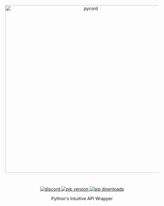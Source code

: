 <div align='center'>
    <br />
    <p>
        <a href="https://github.com/pycord/pycord-v3"><img src="https://raw.githubusercontent.com/pycord/pycord-v3/main/docs/assets/pycord-v3.png" width="546" alt="pycord" /></a>
    </p>
    <br />
    <p>
        <a href="https://discord.gg/pycord"><img src="https://img.shields.io/discord/881207955029110855?color=5865F2&logo=discord&logoColor=white" alt="discord"> </a>
        <a href="https://pypi.org/project/py-cord"><img src="https://img.shields.io/pypi/v/py-cord?label=pip" alt="pip version"> </a>
        <a href="https://pypi.org/project/py-cord"><img src="https://static.pepy.tech/personalized-badge/py-cord?period=total&units=abbreviation&left_color=grey&right_color=green&left_text=downloads" alt="pip downloads"> </a>
    </p>
</div>

<p align='center'>
 Python's Intuitive API Wrapper
</p>
